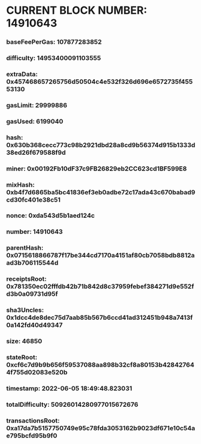# CURRENT BLOCK NUMBER: 14910643

### baseFeePerGas: 107877283852
### difficulty: 14953400091103555
### extraData: 0x457468657265756d50504c4e532f326d696e6572735f45553130
### gasLimit: 29999886
### gasUsed: 6199040
### hash: 0x630b368cecc773c98b2921dbd28a8cd9b56374d915b1333d38ed26f679588f9d
### miner: 0x00192Fb10dF37c9FB26829eb2CC623cd1BF599E8
### mixHash: 0xb4f7d6865ba5bc41836ef3eb0adbe72c17ada43c670babad9cd30fc401e38c51
### nonce: 0xda543d5b1aed124c
### number: 14910643
### parentHash: 0x0715618866787f17be344cd7170a4151af80cb7058bdb8812aad3b706115544d
### receiptsRoot: 0x781350ec02fffdb42b71b842d8c37959febef384271d9e552fd3b0a09731d95f
### sha3Uncles: 0x1dcc4de8dec75d7aab85b567b6ccd41ad312451b948a7413f0a142fd40d49347
### size: 46850
### stateRoot: 0xcf6c7d9b9b656f59537088aa898b32cf8a80153b428427644f755d02083e520b
### timestamp: 2022-06-05 18:49:48.823031
### totalDifficulty: 50926014280977015672676
### transactionsRoot: 0xa17da7b5157750749e95c78fda3053162b9023df671e10c54ae795bcfd95b9f0
